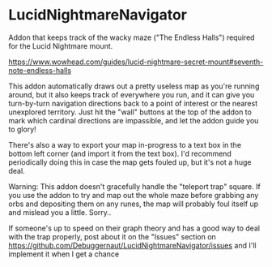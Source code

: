 # LucidNightmareNavigator
Addon that keeps track of the wacky maze ("The Endless Halls") required for the Lucid Nightmare mount.

https://www.wowhead.com/guides/lucid-nightmare-secret-mount#seventh-note-endless-halls

This addon automatically draws out a pretty useless map as you're running around, but it also keeps track of everywhere you run,
and it can give you turn-by-turn navigation directions back to a point of interest or the nearest unexplored territory.  Just hit
the "wall" buttons at the top of the addon to mark which cardinal directions are impassible, and let the addon guide you to glory!

There's also a way to export your map in-progress to a text box in the bottom left corner (and import it from the text box).  I'd 
recommend periodically doing this in case the map gets fouled up, but it's not a huge deal.

Warning: This addon doesn't gracefully handle the "teleport trap" square.  If you use the addon to try and map out the whole maze
before grabbing any orbs and depositing them on any runes, the map will probably foul itself up and mislead you a little.  Sorry..

If someone's up to speed on their graph theory and has a good way to deal with the trap properly, post about it on the "Issues"
section on https://github.com/Debuggernaut/LucidNightmareNavigator/issues and I'll implement it when I get a chance
